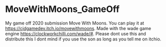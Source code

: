 # MoveWithMoons_GameOff
My game off 2020 submission Move With Moons. You can play it at https://cjdgamedev.itch.io/movewithmoons. Made with the wade game engine https://clockworkchilli.com/wade/#.
Please dont use this and distribute this I dont mind if you use the son as long as you tell me on itchio.
